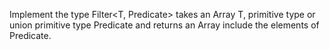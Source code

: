 Implement the type Filter<T, Predicate> takes an Array T, primitive type or union primitive type Predicate and returns an Array include the elements of Predicate.
